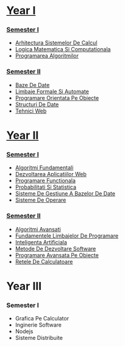 # [Year I](https://github.com/Andrei137/Uni-Work/tree/main/Year%20I)
### [Semester I](https://github.com/Andrei137/Uni-Work/tree/main/Year%20I/Semester%20I)
- [Arhitectura Sistemelor De Calcul](https://github.com/Andrei137/Uni-Work/tree/main/Year%20I/Semester%20I/ASC)
- [Logica Matematica Si Computationala](https://github.com/Andrei137/Uni-Work/tree/main/Year%20I/Semester%20I/LMC)
- [Programarea Algoritmilor](https://github.com/Andrei137/Uni-Work/tree/main/Year%20I/Semester%20I/PA)

### [Semester II](https://github.com/Andrei137/Uni-Work/tree/main/Year%20I/Semester%20II)
- [Baze De Date](https://github.com/Andrei137/Uni-Work/tree/main/Year%20I/Semester%20II/BD)
- [Limbaje Formale Si Automate](https://github.com/Andrei137/Uni-Work/tree/main/Year%20I/Semester%20II/LFA)
- [Programare Orientata Pe Obiecte](https://github.com/Andrei137/Uni-Work/tree/main/Year%20I/Semester%20II/POO)
- [Structuri De Date](https://github.com/Andrei137/Uni-Work/tree/main/Year%20I/Semester%20II/SD)
- [Tehnici Web](https://github.com/Andrei137/Uni-Work/tree/main/Year%20I/Semester%20II/TW)

# [Year II](https://github.com/Andrei137/Uni-Work/tree/main/Year%20II)
### [Semester I](https://github.com/Andrei137/Uni-Work/tree/main/Year%20II/Semester%20I)
- [Algoritmi Fundamentali](https://github.com/Andrei137/Uni-Work/tree/main/Year%20II/Semester%20I/AF)
- [Dezvoltarea Aplicatiilor Web](https://github.com/Andrei137/Uni-Work/tree/main/Year%20II/Semester%20I/DAW)
- [Programare Functionala](https://github.com/Andrei137/Uni-Work/tree/main/Year%20II/Semester%20I/PF)
- [Probabilitati Si Statistica](https://github.com/Andrei137/Uni-Work/tree/main/Year%20II/Semester%20I/PS)
- [Sisteme De Gestiune A Bazelor De Date](https://github.com/Andrei137/Uni-Work/tree/main/Year%20II/Semester%20I/SGBD)
- [Sisteme De Operare](https://github.com/Andrei137/Uni-Work/tree/main/Year%20II/Semester%20I/SO)

### [Semester II](https://github.com/Andrei137/Uni-Work/tree/main/Year%20II/Semester%20II)
- [Algoritmi Avansati](https://github.com/Andrei137/Uni-Work/tree/main/Year%20II/Semester%20II/AA)
- [Fundamentele Limbajelor De Programare](https://github.com/Andrei137/Uni-Work/tree/main/Year%20II/Semester%20II/FLP)
- [Inteligenta Artificiala](https://github.com/Andrei137/Uni-Work/tree/main/Year%20II/Semester%20II/IA)
- [Metode De Dezvoltare Software](https://github.com/Andrei137/Uni-Work/tree/main/Year%20II/Semester%20II/MDS)
- [Programare Avansata Pe Obiecte](https://github.com/Andrei137/Uni-Work/tree/main/Year%20II/Semester%20II/PAO)
- [Retele De Calculatoare](https://github.com/Andrei137/Uni-Work/tree/main/Year%20II/Semester%20II/RC)

# Year III
### Semester I
- Grafica Pe Calculator
- Inginerie Software
- Nodejs
- Sisteme Distribuite